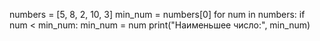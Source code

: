 numbers = [5, 8, 2, 10, 3]
min_num = numbers[0]
for num in numbers:
    if num < min_num:
        min_num = num
print("Наименьшее число:", min_num)
